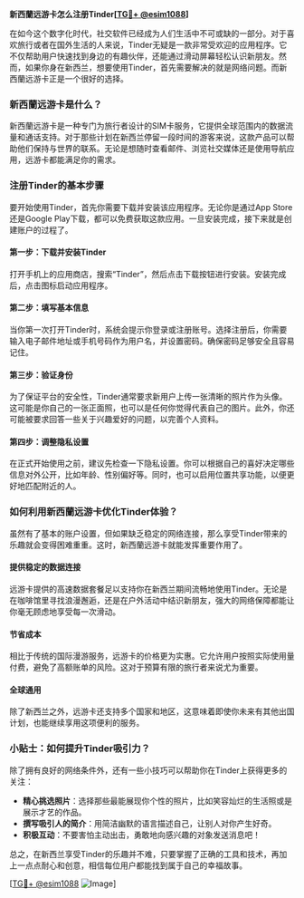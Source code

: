 **新西蘭远游卡怎么注册Tinder[[TG💪+ @esim1088](https://t.me/s/esim1088)]**

在如今这个数字化时代，社交软件已经成为人们生活中不可或缺的一部分。对于喜欢旅行或者在国外生活的人来说，Tinder无疑是一款非常受欢迎的应用程序。它不仅帮助用户快速找到身边的有趣伙伴，还能通过滑动屏幕轻松认识新朋友。然而，如果你身在新西兰，想要使用Tinder，首先需要解决的就是网络问题。而新西蘭远游卡正是一个很好的选择。

### 新西蘭远游卡是什么？

新西蘭远游卡是一种专门为旅行者设计的SIM卡服务，它提供全球范围内的数据流量和通话支持。对于那些计划在新西兰停留一段时间的游客来说，这款产品可以帮助他们保持与世界的联系。无论是想随时查看邮件、浏览社交媒体还是使用导航应用，远游卡都能满足你的需求。

### 注册Tinder的基本步骤

要开始使用Tinder，首先你需要下载并安装该应用程序。无论你是通过App Store还是Google Play下载，都可以免费获取这款应用。一旦安装完成，接下来就是创建账户的过程了。

#### 第一步：下载并安装Tinder
打开手机上的应用商店，搜索“Tinder”，然后点击下载按钮进行安装。安装完成后，点击图标启动应用程序。

#### 第二步：填写基本信息
当你第一次打开Tinder时，系统会提示你登录或注册账号。选择注册后，你需要输入电子邮件地址或手机号码作为用户名，并设置密码。确保密码足够安全且容易记住。

#### 第三步：验证身份
为了保证平台的安全性，Tinder通常要求新用户上传一张清晰的照片作为头像。这可能是你自己的一张正面照，也可以是任何你觉得代表自己的图片。此外，你还可能被要求回答一些关于兴趣爱好的问题，以完善个人资料。

#### 第四步：调整隐私设置
在正式开始使用之前，建议先检查一下隐私设置。你可以根据自己的喜好决定哪些信息对外公开，比如年龄、性别偏好等。同时，也可以启用位置共享功能，以便更好地匹配附近的人。

### 如何利用新西蘭远游卡优化Tinder体验？

虽然有了基本的账户设置，但如果缺乏稳定的网络连接，那么享受Tinder带来的乐趣就会变得困难重重。这时，新西蘭远游卡就能发挥重要作用了。

#### 提供稳定的数据连接
远游卡提供的高速数据套餐足以支持你在新西兰期间流畅地使用Tinder。无论是在咖啡馆里寻找浪漫邂逅，还是在户外活动中结识新朋友，强大的网络保障都能让你毫无顾虑地享受每一次滑动。

#### 节省成本
相比于传统的国际漫游服务，远游卡的价格更为实惠。它允许用户按照实际使用量付费，避免了高额账单的风险。这对于预算有限的旅行者来说尤为重要。

#### 全球通用
除了新西兰之外，远游卡还支持多个国家和地区，这意味着即使你未来有其他出国计划，也能继续享用这项便利的服务。

### 小贴士：如何提升Tinder吸引力？

除了拥有良好的网络条件外，还有一些小技巧可以帮助你在Tinder上获得更多的关注：

- **精心挑选照片**：选择那些最能展现你个性的照片，比如笑容灿烂的生活照或是展示才艺的作品。
- **撰写吸引人的简介**：用简洁幽默的语言描述自己，让别人对你产生好奇。
- **积极互动**：不要害怕主动出击，勇敢地向感兴趣的对象发送消息吧！

总之，在新西兰享受Tinder的乐趣并不难，只要掌握了正确的工具和技术，再加上一点点耐心和创意，相信每位用户都能找到属于自己的幸福故事。

[[TG💪+ @esim1088](https://t.me/s/esim1088) ![Image](https://i.postimg.cc/4NQfJmqS/Snipaste-2025-05-13-00-14-12.png)]